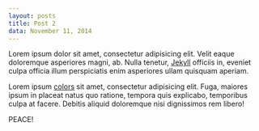 ```yaml
---
layout: posts
title: Post 2
data: November 11, 2014
---
```


Lorem ipsum dolor sit amet, consectetur adipisicing elit. Velit eaque doloremque asperiores magni, ab. Nulla tenetur, [Jekyll](http://jekyllrb.com) officiis in, eveniet culpa officia illum perspiciatis enim asperiores ullam quisquam aperiam.

Lorem ipsum [colors](http://clrs.cc) sit amet, consectetur adipisicing elit. Fuga, maiores ipsum in placeat natus quo ratione, tempora quis explicabo, temporibus culpa at facere. Debitis aliquid doloremque nisi dignissimos rem libero!

PEACE!